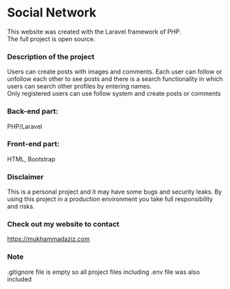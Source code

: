 # Social Network
This website was created with the Laravel framework of PHP. <br>
The full project is open source.

### Description of the project
Users can create posts with images and comments. Each user can follow or unfollow each other to see posts and there is a search functionality in which users can search other profiles by entering names. <br>
Only registered users can use follow system and create posts or comments
### Back-end part:
PHP/Laravel
### Front-end part:
HTML, Bootstrap

### Disclaimer 
This is a personal project and it may have some bugs and security leaks. By using this project in a production environment you take full responsibility and risks. 

### Check out my website to contact
https://mukhammadaziz.com

### Note 
.gitignore file is empty so all project files including .env file was also included
